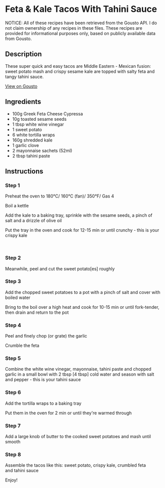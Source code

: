 # Feta & Kale Tacos With Tahini Sauce

NOTICE: All of these recipes have been retrieved from the Gousto API. I do not claim ownership of any recipes in these files. These recipes are provided for informational purposes only, based on publicly available data from Gousto.

## Description

These super quick and easy tacos are Middle Eastern - Mexican fusion: sweet potato mash and crispy sesame kale are topped with salty feta and tangy tahini sauce. 

[View on Gousto](https://www.gousto.co.uk/recipes/cookbook/feta-kale-tacos-with-tahini-sauce)

## Ingredients

- 100g Greek Feta Cheese Cypressa
- 10g toasted sesame seeds
- 1 tbsp white wine vinegar 
- 1 sweet potato
- 6 white tortilla wraps
- 160g shredded kale
- 1 garlic clove
- 2 mayonnaise sachets (52ml)
- 2 tbsp tahini paste

## Instructions


### Step 1

Preheat the oven to 180&deg;C/ 160&deg;C (fan)/ 350&deg;F/ Gas 4


Boil a kettle&nbsp;


Add the kale to a baking tray, sprinkle with the sesame seeds, a pinch of salt and a drizzle of olive oil&nbsp;


Put the tray in the oven and cook for 12-15 min or until crunchy - this is your crispy kale


&nbsp;


### Step 2

Meanwhile, peel and cut the sweet potato<span class="text-danger">[es]</span>&nbsp;roughly&nbsp;


### Step 3

Add the chopped sweet potatoes to a pot with a pinch of salt and cover with boiled water


Bring to the boil over a high heat and cook for 10-15 min or until fork-tender, then drain and return to the pot


### Step 4

Peel and finely chop (or grate) the garlic 


Crumble the feta&nbsp;


### Step 5

Combine the white wine vinegar, mayonnaise, tahini paste&nbsp;and chopped garlic in a small bowl with 2 tbsp <span class="text-danger">[4 tbsp]</span> cold water&nbsp;and season with salt and pepper - this is your tahini sauce


### Step 6

Add the tortilla wraps to a baking tray


Put them in the oven for 2 min or until they're warmed through


### Step 7

Add a large knob of butter to the cooked&nbsp;sweet potatoes and mash until smooth

### Step 8

Assemble the tacos like this: sweet potato, crispy kale, crumbled feta and&nbsp;tahini sauce


Enjoy!

